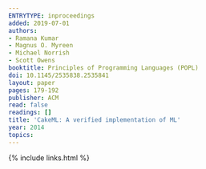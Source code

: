 ```yaml
---
ENTRYTYPE: inproceedings
added: 2019-07-01
authors:
- Ramana Kumar
- Magnus O. Myreen
- Michael Norrish
- Scott Owens
booktitle: Principles of Programming Languages (POPL)
doi: 10.1145/2535838.2535841
layout: paper
pages: 179-192
publisher: ACM
read: false
readings: []
title: 'CakeML: A verified implementation of ML'
year: 2014
topics:
---
```


{% include links.html %}
